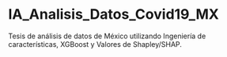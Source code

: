 # IA_Analisis_Datos_Covid19_MX
Tesis de análisis de datos de México utilizando Ingeniería de características, XGBoost y Valores de Shapley/SHAP.
